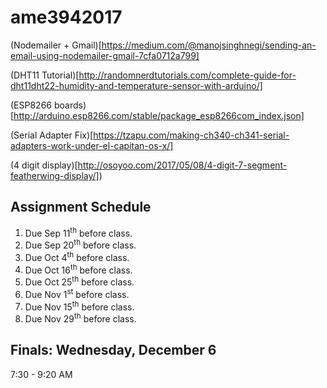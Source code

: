 # ame3942017

(Nodemailer + Gmail)[https://medium.com/@manojsinghnegi/sending-an-email-using-nodemailer-gmail-7cfa0712a799]

(DHT11
Tutorial)[http://randomnerdtutorials.com/complete-guide-for-dht11dht22-humidity-and-temperature-sensor-with-arduino/]

(ESP8266
boards)[http://arduino.esp8266.com/stable/package_esp8266com_index.json]

(Serial Adapter
Fix)[https://tzapu.com/making-ch340-ch341-serial-adapters-work-under-el-capitan-os-x/]

(4 digit display)[http://osoyoo.com/2017/05/08/4-digit-7-segment-featherwing-display/])


## Assignment Schedule

1. Due Sep 11<sup>th</sup> before class.
2. Due Sep 20<sup>th</sup> before class.
3. Due Oct 4<sup>th</sup> before class.
4. Due Oct 16<sup>th</sup> before class.
5. Due Oct 25<sup>th</sup> before class.
6. Due Nov 1<sup>st</sup> before class.
7. Due Nov 15<sup>th</sup> before class.
8. Due Nov 29<sup>th</sup> before class.


## Finals: Wednesday, December 6  
7:30 - 9:20 AM
